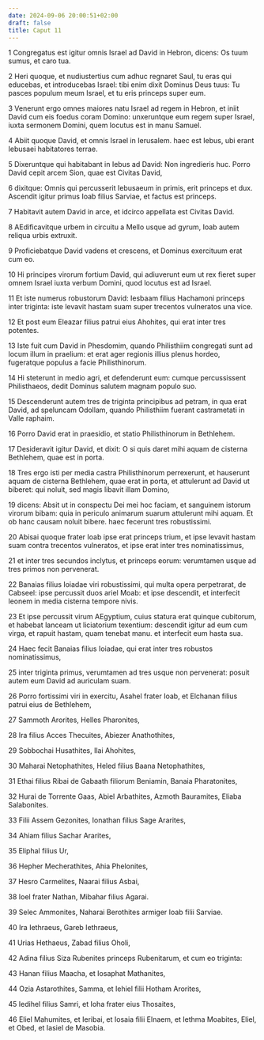 ```yaml
---
date: 2024-09-06 20:00:51+02:00
draft: false
title: Caput 11
---
```





1 Congregatus est igitur omnis Israel ad David in Hebron, dicens: Os tuum sumus, et caro tua.

2 Heri quoque, et nudiustertius cum adhuc regnaret Saul, tu eras qui educebas, et introducebas Israel: tibi enim dixit Dominus Deus tuus: Tu pasces populum meum Israel, et tu eris princeps super eum.

3 Venerunt ergo omnes maiores natu Israel ad regem in Hebron, et iniit David cum eis foedus coram Domino: unxeruntque eum regem super Israel, iuxta sermonem Domini, quem locutus est in manu Samuel.

4 Abiit quoque David, et omnis Israel in Ierusalem. haec est Iebus, ubi erant Iebusaei habitatores terrae.

5 Dixeruntque qui habitabant in Iebus ad David: Non ingredieris huc. Porro David cepit arcem Sion, quae est Civitas David,

6 dixitque: Omnis qui percusserit Iebusaeum in primis, erit princeps et dux. Ascendit igitur primus Ioab filius Sarviae, et factus est princeps.

7 Habitavit autem David in arce, et idcirco appellata est Civitas David.

8 AEdificavitque urbem in circuitu a Mello usque ad gyrum, Ioab autem reliqua urbis extruxit.

9 Proficiebatque David vadens et crescens, et Dominus exercituum erat cum eo.

10 Hi principes virorum fortium David, qui adiuverunt eum ut rex fieret super omnem Israel iuxta verbum Domini, quod locutus est ad Israel.

11 Et iste numerus robustorum David: Iesbaam filius Hachamoni princeps inter triginta: iste levavit hastam suam super trecentos vulneratos una vice.

12 Et post eum Eleazar filius patrui eius Ahohites, qui erat inter tres potentes.

13 Iste fuit cum David in Phesdomim, quando Philisthiim congregati sunt ad locum illum in praelium: et erat ager regionis illius plenus hordeo, fugeratque populus a facie Philisthinorum.

14 Hi steterunt in medio agri, et defenderunt eum: cumque percussissent Philisthaeos, dedit Dominus salutem magnam populo suo.

15 Descenderunt autem tres de triginta principibus ad petram, in qua erat David, ad speluncam Odollam, quando Philisthiim fuerant castrametati in Valle raphaim.

16 Porro David erat in praesidio, et statio Philisthinorum in Bethlehem.

17 Desideravit igitur David, et dixit: O si quis daret mihi aquam de cisterna Bethlehem, quae est in porta.

18 Tres ergo isti per media castra Philisthinorum perrexerunt, et hauserunt aquam de cisterna Bethlehem, quae erat in porta, et attulerunt ad David ut biberet: qui noluit, sed magis libavit illam Domino,

19 dicens: Absit ut in conspectu Dei mei hoc faciam, et sanguinem istorum virorum bibam: quia in periculo animarum suarum attulerunt mihi aquam. Et ob hanc causam noluit bibere. haec fecerunt tres robustissimi.

20 Abisai quoque frater Ioab ipse erat princeps trium, et ipse levavit hastam suam contra trecentos vulneratos, et ipse erat inter tres nominatissimus,

21 et inter tres secundos inclytus, et princeps eorum: verumtamen usque ad tres primos non pervenerat.

22 Banaias filius Ioiadae viri robustissimi, qui multa opera perpetrarat, de Cabseel: ipse percussit duos ariel Moab: et ipse descendit, et interfecit leonem in media cisterna tempore nivis.

23 Et ipse percussit virum AEgyptium, cuius statura erat quinque cubitorum, et habebat lanceam ut liciatorium texentium: descendit igitur ad eum cum virga, et rapuit hastam, quam tenebat manu. et interfecit eum hasta sua.

24 Haec fecit Banaias filius Ioiadae, qui erat inter tres robustos nominatissimus,

25 inter triginta primus, verumtamen ad tres usque non pervenerat: posuit autem eum David ad auriculam suam.

26 Porro fortissimi viri in exercitu, Asahel frater Ioab, et Elchanan filius patrui eius de Bethlehem,

27 Sammoth Arorites, Helles Pharonites,

28 Ira filius Acces Thecuites, Abiezer Anathothites,

29 Sobbochai Husathites, Ilai Ahohites,

30 Maharai Netophathites, Heled filius Baana Netophathites,

31 Ethai filius Ribai de Gabaath filiorum Beniamin, Banaia Pharatonites,

32 Hurai de Torrente Gaas, Abiel Arbathites, Azmoth Bauramites, Eliaba Salabonites.

33 Filii Assem Gezonites, Ionathan filius Sage Ararites,

34 Ahiam filius Sachar Ararites,

35 Eliphal filius Ur,

36 Hepher Mecherathites, Ahia Phelonites,

37 Hesro Carmelites, Naarai filius Asbai,

38 Ioel frater Nathan, Mibahar filius Agarai.

39 Selec Ammonites, Naharai Berothites armiger Ioab filii Sarviae.

40 Ira Iethraeus, Gareb Iethraeus,

41 Urias Hethaeus, Zabad filius Oholi,

42 Adina filius Siza Rubenites princeps Rubenitarum, et cum eo triginta:

43 Hanan filius Maacha, et Iosaphat Mathanites,

44 Ozia Astarothites, Samma, et Iehiel filii Hotham Arorites,

45 Iedihel filius Samri, et Ioha frater eius Thosaites,

46 Eliel Mahumites, et Ieribai, et Iosaia filii Elnaem, et Iethma Moabites, Eliel, et Obed, et Iasiel de Masobia.

